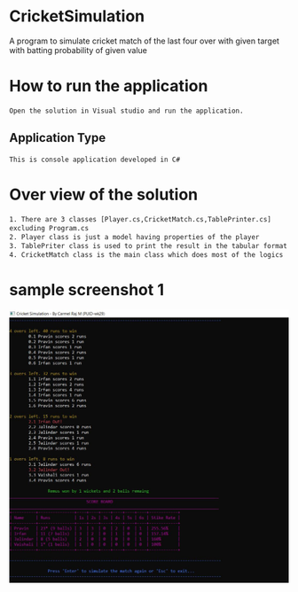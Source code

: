 # CricketSimulation
A program to simulate cricket match of the last four over  with given target  with batting probability of given value

# How to run the application
    Open the solution in Visual studio and run the application.
    
## Application Type
    This is console application developed in C#
 
# Over view of the solution
    1. There are 3 classes [Player.cs,CricketMatch.cs,TablePrinter.cs]  excluding Program.cs
    2. Player class is just a model having properties of the player
    3. TablePriter class is used to print the result in the tabular format
    4. CricketMatch class is the main class which does most of the logics
    
 # sample screenshot 1   
![sample output](https://github.com/carmelrajbics/CricketSimulation/blob/master/sample%20output/sample%20output%2001.JPG)
